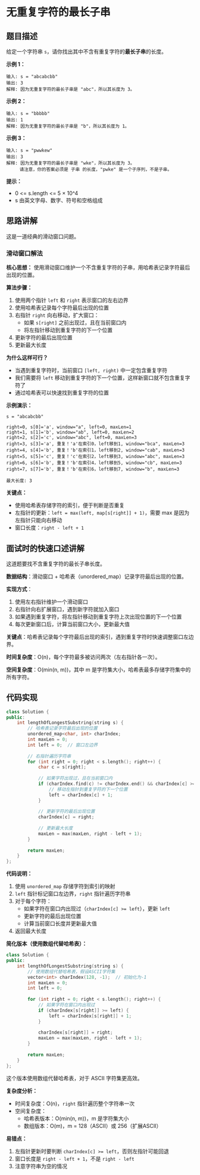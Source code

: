 # 无重复字符的最长子串

## 题目描述

给定一个字符串 `s`，请你找出其中不含有重复字符的**最长子串**的长度。

**示例 1：**
```
输入: s = "abcabcbb"
输出: 3 
解释: 因为无重复字符的最长子串是 "abc"，所以其长度为 3。
```

**示例 2：**
```
输入: s = "bbbbb"
输出: 1
解释: 因为无重复字符的最长子串是 "b"，所以其长度为 1。
```

**示例 3：**
```
输入: s = "pwwkew"
输出: 3
解释: 因为无重复字符的最长子串是 "wke"，所以其长度为 3。
     请注意，你的答案必须是 子串 的长度，"pwke" 是一个子序列，不是子串。
```

**提示：**
- 0 <= s.length <= 5 × 10^4
- s 由英文字母、数字、符号和空格组成

## 思路讲解

这是一道经典的滑动窗口问题。

### 滑动窗口解法

**核心思想：**
使用滑动窗口维护一个不含重复字符的子串，用哈希表记录字符最后出现的位置。

**算法步骤：**
1. 使用两个指针 `left` 和 `right` 表示窗口的左右边界
2. 使用哈希表记录每个字符最后出现的位置
3. 右指针 `right` 向右移动，扩大窗口：
   - 如果 `s[right]` 之前出现过，且在当前窗口内
   - 将左指针移动到重复字符的下一个位置
4. 更新字符的最后出现位置
5. 更新最大长度

**为什么这样可行？**
- 当遇到重复字符时，当前窗口 `[left, right)` 中一定包含重复字符
- 我们需要将 `left` 移动到重复字符的下一个位置，这样新窗口就不包含重复字符了
- 通过哈希表可以快速找到重复字符的位置

**示例演示：**
```
s = "abcabcbb"

right=0, s[0]='a', window="a", left=0, maxLen=1
right=1, s[1]='b', window="ab", left=0, maxLen=2
right=2, s[2]='c', window="abc", left=0, maxLen=3
right=3, s[3]='a', 重复！'a'在索引0，left移到1, window="bca", maxLen=3
right=4, s[4]='b', 重复！'b'在索引1，left移到2, window="cab", maxLen=3
right=5, s[5]='c', 重复！'c'在索引2，left移到3, window="abc", maxLen=3
right=6, s[6]='b', 重复！'b'在索引4，left移到5, window="cb", maxLen=3
right=7, s[7]='b', 重复！'b'在索引6，left移到7, window="b", maxLen=3

最大长度: 3
```

**关键点：**
- 使用哈希表存储字符的索引，便于判断是否重复
- 左指针的更新：`left = max(left, map[s[right]] + 1)`，需要 max 是因为左指针只能向右移动
- 窗口长度：`right - left + 1`

## 面试时的快速口述讲解

这道题要找不含重复字符的最长子串长度。

**数据结构**：滑动窗口 + 哈希表（unordered_map）记录字符最后出现的位置。

**实现方式**：
1. 使用左右指针维护一个滑动窗口
2. 右指针向右扩展窗口，遇到新字符就加入窗口
3. 如果遇到重复字符，将左指针移动到重复字符上次出现位置的下一个位置
4. 每次更新窗口后，计算当前窗口大小，更新最大值

**关键点**：哈希表记录每个字符最后出现的索引，遇到重复字符时快速调整窗口左边界。

**时间复杂度**：O(n)，每个字符最多被访问两次（左右指针各一次）。

**空间复杂度**：O(min(n, m))，其中 m 是字符集大小，哈希表最多存储字符集中的所有字符。

## 代码实现

```cpp
class Solution {
public:
    int lengthOfLongestSubstring(string s) {
        // 哈希表记录字符最后出现的位置
        unordered_map<char, int> charIndex;
        int maxLen = 0;
        int left = 0;  // 窗口左边界
        
        // 右指针遍历字符串
        for (int right = 0; right < s.length(); right++) {
            char c = s[right];
            
            // 如果字符出现过，且在当前窗口内
            if (charIndex.find(c) != charIndex.end() && charIndex[c] >= left) {
                // 移动左指针到重复字符的下一个位置
                left = charIndex[c] + 1;
            }
            
            // 更新字符的最后出现位置
            charIndex[c] = right;
            
            // 更新最大长度
            maxLen = max(maxLen, right - left + 1);
        }
        
        return maxLen;
    }
};
```

**代码说明：**
1. 使用 `unordered_map` 存储字符到索引的映射
2. `left` 指针标记窗口左边界，`right` 指针遍历字符串
3. 对于每个字符：
   - 如果字符在窗口内出现过（`charIndex[c] >= left`），更新 `left`
   - 更新字符的最后出现位置
   - 计算当前窗口长度并更新最大值
4. 返回最大长度

**简化版本（使用数组代替哈希表）：**
```cpp
class Solution {
public:
    int lengthOfLongestSubstring(string s) {
        // 使用数组代替哈希表，假设ASCII字符集
        vector<int> charIndex(128, -1);  // 初始化为-1
        int maxLen = 0;
        int left = 0;
        
        for (int right = 0; right < s.length(); right++) {
            // 如果字符在窗口内出现过
            if (charIndex[s[right]] >= left) {
                left = charIndex[s[right]] + 1;
            }
            
            charIndex[s[right]] = right;
            maxLen = max(maxLen, right - left + 1);
        }
        
        return maxLen;
    }
};
```

这个版本使用数组代替哈希表，对于 ASCII 字符集更高效。

**复杂度分析：**
- 时间复杂度：O(n)，`right` 指针遍历整个字符串一次
- 空间复杂度：
  - 哈希表版本：O(min(n, m))，m 是字符集大小
  - 数组版本：O(m)，m = 128（ASCII）或 256（扩展ASCII）

**易错点：**
1. 左指针更新时要判断 `charIndex[c] >= left`，否则左指针可能回退
2. 窗口长度是 `right - left + 1`，不是 `right - left`
3. 注意字符串为空的情况

